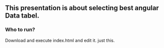 ## This presentation is about selecting best angular Data tabel.

### Who to run?

Download and execute index.html and edit it. just this.
